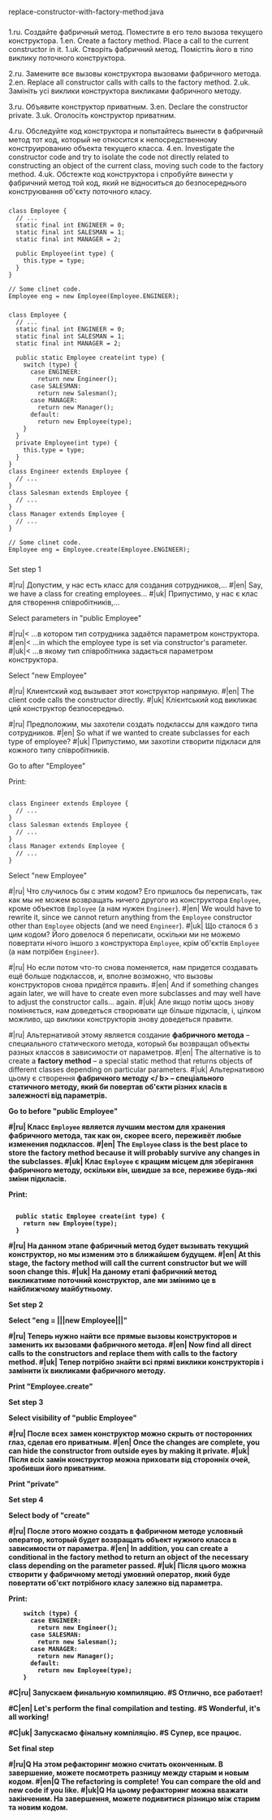 replace-constructor-with-factory-method:java

###

1.ru. Создайте фабричный метод. Поместите в его тело вызова текущего конструктора.
1.en. Create a factory method. Place a call to the current constructor in it.
1.uk. Створіть фабричний метод. Помістіть його в тіло виклику поточного конструктора.

2.ru. Замените все вызовы конструктора вызовами фабричного метода.
2.en. Replace all constructor calls with calls to the factory method.
2.uk. Замініть усі виклики конструктора викликами фабричного методу.

3.ru. Объявите конструктор приватным.
3.en. Declare the constructor private.
3.uk. Оголосіть конструктор приватним.

4.ru. Обследуйте код конструктора и попытайтесь вынести в фабричный метод тот код, который не относится к непосредственному конструированию объекта текущего класса.
4.en. Investigate the constructor code and try to isolate the code not directly related to constructing an object of the current class, moving such code to the factory method.
4.uk. Обстежте код конструктора і спробуйте винести у фабричний метод той код, який не відноситься до безпосереднього конструювання об'єкту поточного класу.



###

```
class Employee {
  // ...
  static final int ENGINEER = 0;
  static final int SALESMAN = 1;
  static final int MANAGER = 2;

  public Employee(int type) {
    this.type = type;
  }
}

// Some clinet code.
Employee eng = new Employee(Employee.ENGINEER);
```

###

```
class Employee {
  // ...
  static final int ENGINEER = 0;
  static final int SALESMAN = 1;
  static final int MANAGER = 2;

  public static Employee create(int type) {
    switch (type) {
      case ENGINEER:
        return new Engineer();
      case SALESMAN:
        return new Salesman();
      case MANAGER:
        return new Manager();
      default:
        return new Employee(type);
    }
  }
  private Employee(int type) {
    this.type = type;
  }
}
class Engineer extends Employee {
  // ...
}
class Salesman extends Employee {
  // ...
}
class Manager extends Employee {
  // ...
}

// Some clinet code.
Employee eng = Employee.create(Employee.ENGINEER);
```

###

Set step 1

#|ru| Допустим, у нас есть класс для создания сотрудников,…
#|en| Say, we have a class for creating employees…
#|uk| Припустимо, у нас є клас для створення співробітників,…

Select parameters in "public Employee"

#|ru|< …в котором тип сотрудника задаётся параметром конструктора.
#|en|< …in which the employee type is set via constructor's parameter.
#|uk|< …в якому тип співробітника задається параметром конструктора.

Select "new Employee"

#|ru| Клиентский код вызывает этот конструктор напрямую.
#|en| The client code calls the constructor directly.
#|uk| Клієнтський код викликає цей конструктор безпосередньо.

#|ru| Предположим, мы захотели создать подклассы для каждого типа сотрудников.
#|en| So what if we wanted to create subclasses for each type of employee?
#|uk| Припустимо, ми захотіли створити підкласи для кожного типу співробітників.

Go to after "Employee"

Print:
```

class Engineer extends Employee {
  // ...
}
class Salesman extends Employee {
  // ...
}
class Manager extends Employee {
  // ...
}
```

Select "new Employee"

#|ru| Что случилось бы с этим кодом? Его пришлось бы переписать, так как мы не можем возвращать ничего другого из конструктора <code>Employee</code>, кроме объектов <code>Employee</code> (а нам нужен <code>Engineer</code>).
#|en| We would have to rewrite it, since we cannot return anything from the <code>Employee</code> constructor other than <code>Employee</code> objects (and we need <code>Engineer</code>).
#|uk| Що сталося б з цим кодом? Його довелося б переписати, оскільки ми не можемо повертати нічого іншого з конструктора <code>Employee</code>, крім об'єктів <code>Employee</code> (а нам потрібен <code>Engineer</code>).

#|ru| Но если потом что-то снова поменяется, нам придется создавать ещё больше подклассов, и, вполне возможно, что вызовы конструкторов снова придётся править.
#|en| And if something changes again later, we will have to create even more subclasses and may well have to adjust the constructor calls… again.
#|uk| Але якщо потім щось знову поміняється, нам доведеться створювати ще більше підкласів, і, цілком можливо, що виклики конструкторів знову доведеться правити.

#|ru| Альтернативой этому является создание <b>фабричного метода</b> – специального статического метода, который бы возвращал объекты разных классов в зависимости от параметров.
#|en| The alternative is to create a <b>factory method</b> – a special static method that returns objects of different classes depending on particular parameters.
#|uk| Альтернативою цьому є створення <b> фабричного методу </ b> – спеціального статичного методу, який би повертав об'єкти різних класів в залежності від параметрів.

Go to before "public Employee"

#|ru| Класс <code>Employee</code> является лучшим местом для хранения фабричного метода, так как он, скорее всего, переживёт любые изменения подклассов.
#|en| The <code>Employee</code> class is the best place to store the factory method because it will probably survive any changes in the subclasses.
#|uk| Клас <code>Employee</code> є кращим місцем для зберігання фабричного методу, оскільки він, швидше за все, переживе будь-які зміни підкласів.

Print:
```

  public static Employee create(int type) {
    return new Employee(type);
  }
```

#|ru| На данном этапе фабричный метод будет вызывать текущий конструктор, но мы изменим это в ближайшем будущем.
#|en| At this stage, the factory method will call the current constructor but we will soon change this.
#|uk| На даному етапі фабричний метод викликатиме поточний конструктор, але ми змінимо це в найближчому майбутньому.

Set step 2

Select "eng = |||new Employee|||"

#|ru| Теперь нужно найти все прямые вызовы конструкторов и заменить их вызовами фабричного метода.
#|en| Now find all direct calls to the constructors and replace them with calls to the factory method.
#|uk| Тепер потрібно знайти всі прямі виклики конструкторів і замінити їх викликами фабричного методу.

Print "Employee.create"

Set step 3

Select visibility of "public Employee"

#|ru| После всех замен конструктор можно скрыть от посторонних глаз, сделав его приватным.
#|en| Once the changes are complete, you can hide the constructor from outside eyes by making it private.
#|uk| Після всіх замін конструктор можна приховати від сторонніх очей, зробивши його приватним.

Print "private"

Set step 4

Select body of "create"

#|ru| После этого можно создать в фабричном методе условный оператор, который будет возвращать объект нужного класса в зависимости от параметра.
#|en| In addition, you can create a conditional in the factory method to return an object of the necessary class depending on the parameter passed.
#|uk| Після цього можна створити у фабричному методі умовний оператор, який буде повертати об'єкт потрібного класу залежно від параметра.

Print:
```
    switch (type) {
      case ENGINEER:
        return new Engineer();
      case SALESMAN:
        return new Salesman();
      case MANAGER:
        return new Manager();
      default:
        return new Employee(type);
    }
```

#C|ru| Запускаем финальную компиляцию.
#S Отлично, все работает!

#C|en| Let's perform the final compilation and testing.
#S Wonderful, it's all working!

#C|uk| Запускаємо фінальну компіляцію.
#S Супер, все працює.

Set final step

#|ru|Q На этом рефакторинг можно считать оконченным. В завершение, можете посмотреть разницу между старым и новым кодом.
#|en|Q The refactoring is complete! You can compare the old and new code if you like.
#|uk|Q На цьому рефакторинг можна вважати закінченим. На завершення, можете подивитися різницю між старим та новим кодом.